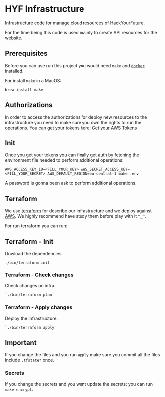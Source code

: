 # HYF Infrastructure
Infrastructure code for manage cloud resources of HackYourFuture.

For the time being this code is used mainly to create API resources for the website.

## Prerequisites
Before you can use run this project you would need `make` and [`docker`](https://www.docker.com/community-edition) installed.

For install `make` in a MacOS:
```
brew install make
```

## Authorizations
In order to access the authorizations for deploy new resources to the infrastructure you need to make sure you own the rights to run the operations.
You can get your tokens here: [Get your AWS Tokens](https://9ediwruge5.execute-api.eu-central-1.amazonaws.com/prod/auth_token)

## Init
Once you get your tokens you can finally get auth by fetching the environment file needed to perform additional operations:
```
AWS_ACCESS_KEY_ID=<FILL_YOUR_KEY> AWS_SECRET_ACCESS_KEY=<FILL_YOUR_SECRET> AWS_DEFAULT_REGION=eu-central-1 make .env
```

A password is gonna been ask to perform additional operations.

## Terraform
We use [terraform](https://www.terraform.io) for describe our infrastructure and we deploy against [AWS](http://aws.amazon.com/).
We highly recommend have study them before play with it `^_^`.

For run terraform you can run:

## Terraform - Init
Dowload the dependencies.
```
./bin/terraform init
```

### Terraform - Check changes
Check changes on infra.
```
`./bin/terraform plan`
```

### Terraform - Apply changes
Deploy the infrastructure.
```
`./bin/terraform apply`
```

## Important
If you change the files and you run `apply` make sure you commit all the files include `.tfstate*` once.

### Secrets
If you change the secrets and you want update the secrets: you can run `make encrypt`.
